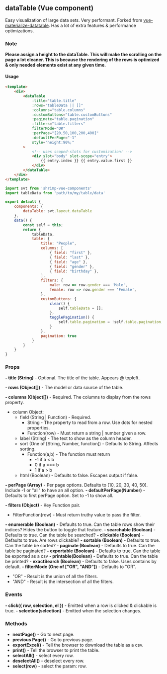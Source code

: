 ## dataTable (Vue component)

Easy visualization of large data sets. Very performant. Forked from [vue-materialize-datatable](https://github.com/MicroDroid/vue-materialize-datatable). Has a lot of extra features & performance optimizations.

### Note
**Please assign a height to the dataTable. This will make the scrolling on the page a lot cleaner. This is because the rendering of the rows is optimized & only needed elements exist at any given time.**

#### Usage
```html
<template>
	<div>
		<dataTable
		    :title="table.title"
            :rows="tableData || []"
            :columns="table.columns"
            :customButtons="table.customButtons"
            :paginate="table.pagination"
            :filters="table.filters"
            filterMode="OR"
            :perPage="[20,50,100,200,400]"
            :defaultPerPage="-1"
            style="height:90%;"
		>
			<!-- uses scoped-slots for customization! -->
			<div slot="body" slot-scope="entry">
				{{ entry.index }} {{ entry.value.first }}
			</div>
		</dataTable>
	</div>
</template>
```

```javascript
import svt from 'shrimp-vue-components'
import tableData from 'path/to/my/table/data'

export default {
	components: {
		dataTable: svt.layout.dataTable
	},
	data() {
		const self = this;
		return {
			tableData,
			table: {
                title: "People",
                columns: [
                    { field: "first" },
                    { field: "last" },
                    { field: "age" },
                    { field: "gender" },
                    { field: "birthday" },
                ],
                filters: {
                    male: row => row.gender === 'Male',
                    female: row => row.gender === 'Female',
                },
                customButtons: {
                    clear() {
                        self.tableData = [];
                    },
                    togglePagination() {
                        self.table.pagination = !self.table.pagination;
                    }
                },
                pagination: true
            }
		}
	}
}


```


### Props
**- title (String)** - Optional. The title of the table. Appears @ topleft.

**- rows (Object[])** - The model or data source of the table.

**- columns (Object[])** - Required. The columns to display from the rows property.
  
  - column Object:
	  - field (String | Function) - Required.
		  - String - The property to read from a row. Use dots for nested properties.
		  - Function(row) - Must return a string | number given a row.
	  - label (String) - The text to show as the column header.
	  - sort (One of [String, Number, function]) - Defaults to String. Affects sorting.
		  - Function(a,b) - The function must return
			  - -1 if a < b
			  - 0 if a === b
			  - 1 if a > b 
      - html (Boolean) - Defaults to false. Escapes output if false.

**- perPage (Array)** - Per page options. Defaults to  [10, 20, 30, 40, 50]. Include -1 or "all" to have an all option.
**- defaultPerPage(Number)** - Defaults to first perPage option. Set to -1 to show all.

**- filters (Object)** - Key Function pair.

- FilterFunction(row) - Must return truthy value to pass the filter.

**- enumerable (Boolean)** - Defaults to true. Can the table rows show their indices? Hides the button to toggle that feature.
**- searchable (Boolean)** - Defaults to true. Can the table be searched?
**- clickable (Boolean)** - Defaults to true. Are rows clickable?
**- sortable (Boolean)** - Defaults to true. Can the table be sorted?
**- paginate (Boolean)** - Defaults to true. Can the table be paginated?
**- exportable (Boolean)** - Defaults to true. Can the table be exported as a csv
**- printable(Boolean)** - Defaults to true. Can the table be printed?
**- exactSearch (Boolean)** - Defaults to false. Uses contains by default.
**- filterMode (One of ["OR", "AND"])** - Defaults to "OR".

  - "OR" - Result is the union of all the filters.
  - "AND" - Result is the intersection of all the filters.
  
### Events
**-  click({ row, selection, el })** - Emitted when a row is clicked & clickable is true.
**-  selection(selection)** - Emitted when the selection changes.

### Methods
- **nextPage()** - Go to next page.
- **previous Page()** - Go to previous page.
- **exportExcel()** - Tell the browser to download the table as a csv.
- **print()** - Tell the browser to print the table.
- **selectAll()** - select every row.
- **deselectAll()** - deselect every row.
- **select(row)** - select the param: row.
